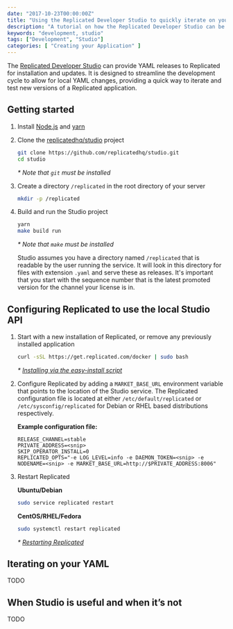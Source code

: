 ```yaml
---
date: "2017-10-23T00:00:00Z"
title: "Using the Replicated Developer Studio to quickly iterate on your YAML"
description: "A tutorial on how the Replicated Developer Studio can be integrated into your Replicated development workflow."
keywords: "development, studio"
tags: ["Development", "Studio"]
categories: [ "Creating your Application" ]
---
```


The [Replicated Developer Studio](https://github.com/replicatedhq/studio) can provide YAML releases to Replicated for installation and updates. It is designed to streamline the development cycle to allow for local YAML changes, providing a quick way to iterate and test new versions of a Replicated application.

## Getting started

1. Install [Node.js](https://nodejs.org/en/download/package-manager/) and [yarn](https://yarnpkg.com/lang/en/docs/install/)

1. Clone the [replicatedhq/studio](https://github.com/replicatedhq/studio) project

   ```bash
   git clone https://github.com/replicatedhq/studio.git
   cd studio
   ```
   
   *\* Note that `git` must be installed*

1. Create a directory `/replicated` in the root directory of your server

   ```bash
   mkdir -p /replicated
   ```

1. Build and run the Studio project

   ```bash
   yarn
   make build run
   ```
   
   *\* Note that `make` must be installed*

   Studio assumes you have a directory named `/replicated` that is readable by the user running the service. It will look in this directory for files with extension `.yaml` and serve these as releases. It's important that you start with the sequence number that is the latest promoted version for the channel your license is in.

## Configuring Replicated to use the local Studio API

1. Start with a new installation of Replicated, or remove any previously installed application

   ```bash
   curl -sSL https://get.replicated.com/docker | sudo bash
   ```

   *\* [Installing via the easy-install script](/docs/distributing-an-application/installing-via-script/#basic-install)*

1. Configure Replicated by adding a `MARKET_BASE_URL` environment variable that points to the location of the Studio service. The Replicated configuration file is located at either `/etc/default/replicated` or `/etc/sysconfig/replicated` for Debian or RHEL based distributions respectively.

   **Example configuration file:**
   ```
   RELEASE_CHANNEL=stable
   PRIVATE_ADDRESS=<snip>
   SKIP_OPERATOR_INSTALL=0
   REPLICATED_OPTS="-e LOG_LEVEL=info -e DAEMON_TOKEN=<snip> -e NODENAME=<snip> -e MARKET_BASE_URL=http://$PRIVATE_ADDRESS:8006"
   ```
   
1. Restart Replicated

   **Ubuntu/Debian**
   ```bash
   sudo service replicated restart
   ```
   
   **CentOS/RHEL/Fedora**
   ```bash
   sudo systemctl restart replicated
   ```
   
   *\* [Restarting Replicated](/docs/distributing-an-application/installing-via-script/#restarting-replicated)*

## Iterating on your YAML

TODO

## When Studio is useful and when it’s not

TODO
